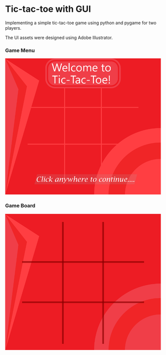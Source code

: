 # Tic-tac-toe with GUI
Implementing a simple tic-tac-toe game using python and pygame for two players.

The UI assets were designed using Adobe Illustrator.

### Game Menu
![Game Menu](https://raw.githubusercontent.com/housecat90/tic-tac-toe-gui/main/resource/Menu%20ttt.png?raw=true=400x)

### Game Board
![Game Board](https://raw.githubusercontent.com/housecat90/tic-tac-toe-gui/main/resource/Game%20ttt.png?raw=true=400x)

